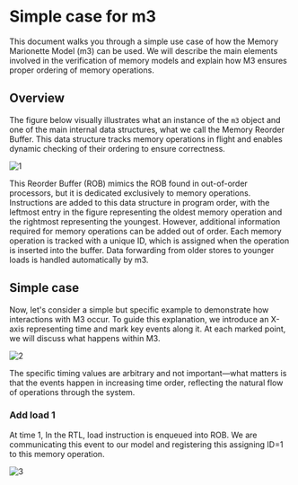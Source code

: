 # Simple case for m3
This document walks you through a simple use case of how the Memory Marionette Model (m3) can be used. We will describe the main elements involved in the verification of memory models and explain how M3 ensures proper ordering of memory operations. 

## Overview
The figure below visually illustrates what an instance of the `m3` object and one of the main internal data structures, what we call the Memory Reorder Buffer. This data structure tracks memory operations in flight and enables dynamic checking of their ordering to ensure correctness.

![1](https://github.com/user-attachments/assets/f1a82220-712e-45f4-a4cd-280483287371)

This Reorder Buffer (ROB) mimics the ROB found in out-of-order processors, but it is dedicated exclusively to memory operations. Instructions are added to this data structure in program order, with the leftmost entry in the figure representing the oldest memory operation and the rightmost representing the youngest. However, additional information required for memory operations can be added out of order. Each memory operation is tracked with a unique ID, which is assigned when the operation is inserted into the buffer. Data forwarding from older stores to younger loads is handled automatically by m3.

## Simple case
Now, let's consider a simple but specific example to demonstrate how interactions with M3 occur. To guide this explanation, we introduce an X-axis representing time and mark key events along it. At each marked point, we will discuss what happens within M3. 

![2](https://github.com/user-attachments/assets/987c6a9a-581a-4039-b567-04a35ad3c0af)

The specific timing values are arbitrary and not important—what matters is that the events happen in increasing time order, reflecting the natural flow of operations through the system.

### Add load 1
At time 1, In the RTL, load instruction is enqueued into ROB. We are communicating this event to our model and registering this assigning ID=1 to this memory operation.

![3](https://github.com/user-attachments/assets/2256d09c-eb44-4be3-84db-bc31f3e3e61c)
